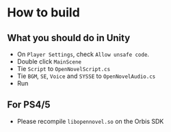 How to build
============

## What you should do in Unity
* On `Player Settings`, check `Allow unsafe code`.
* Double click `MainScene`
* Tie `Script` to `OpenNovelScript.cs`
* Tie `BGM`, `SE`, `Voice` and `SYSSE` to `OpenNovelAudio.cs`
* Run

## For PS4/5
* Please recompile `libopennovel.so` on the Orbis SDK
